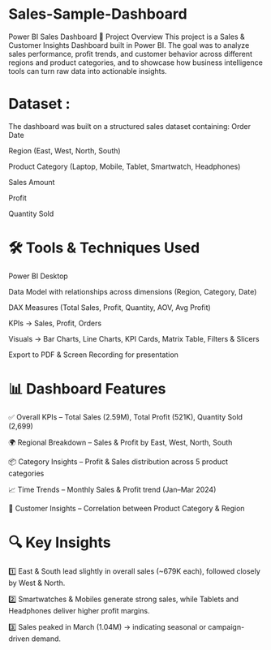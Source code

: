 # Sales-Sample-Dashboard
Power BI Sales Dashboard 📌 Project Overview  This project is a Sales &amp;
Customer Insights Dashboard built in Power BI. The goal was to analyze sales performance, 
profit trends, and customer behavior across different regions and product categories, 
and to showcase how business intelligence tools can turn raw data into actionable insights.

# Dataset :

The dashboard was built on a structured sales dataset containing:
Order Date

Region (East, West, North, South)

Product Category (Laptop, Mobile, Tablet, Smartwatch, Headphones)

Sales Amount

Profit

Quantity Sold



# 🛠️ Tools & Techniques Used

Power BI Desktop

Data Model with relationships across dimensions (Region, Category, Date)

DAX Measures (Total Sales, Profit, Quantity, AOV, Avg Profit)

KPIs → Sales, Profit, Orders

Visuals → Bar Charts, Line Charts, KPI Cards, Matrix Table, Filters & Slicers

Export to PDF & Screen Recording for presentation

# 📊 Dashboard Features

✅ Overall KPIs – Total Sales (2.59M), Total Profit (521K), Quantity Sold (2,699)

🌍 Regional Breakdown – Sales & Profit by East, West, North, South

📦 Category Insights – Profit & Sales distribution across 5 product categories

📈 Time Trends – Monthly Sales & Profit trend (Jan–Mar 2024)

🎯 Customer Insights – Correlation between Product Category & Region

# 🔍 Key Insights

1️⃣ East & South lead slightly in overall sales (~679K each), followed closely by West & North.

2️⃣ Smartwatches & Mobiles generate strong sales, while Tablets and Headphones deliver higher profit margins.

3️⃣ Sales peaked in March (1.04M) → indicating seasonal or campaign-driven demand.

